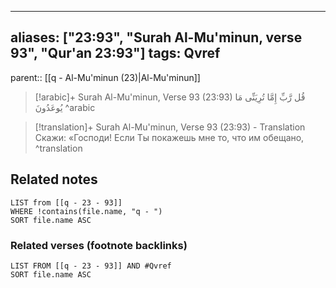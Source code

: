 
---
aliases: ["23:93", "Surah Al-Mu'minun, verse 93", "Qur'an 23:93"]
tags: Qvref
---

parent:: [[q - Al-Mu'minun (23)|Al-Mu'minun]]

> [!arabic]+ Surah Al-Mu'minun, Verse 93 (23:93)
> <span class="quran-arabic">قُل رَّبِّ إِمَّا تُرِيَنِّى مَا يُوعَدُونَ</span>
^arabic

> [!translation]+ Surah Al-Mu'minun, Verse 93 (23:93) - Translation
> Скажи: «Господи! Если Ты покажешь мне то, что им обещано,
^translation



## Related notes
```dataview
LIST from [[q - 23 - 93]]
WHERE !contains(file.name, "q - ")
SORT file.name ASC
```

### Related verses (footnote backlinks)
```dataview
LIST FROM [[q - 23 - 93]] AND #Qvref
SORT file.name ASC
```

